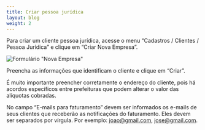 ```yaml
---
title: Criar pessoa jurídica
layout: blog
weight: 2
---
```

<!--StartFragment-->

Para criar um cliente pessoa jurídica, acesse o menu “Cadastros / Clientes / Pessoa Jurídica” e clique em “Criar Nova Empresa”.

<!--EndFragment-->

![Formulário "Nova Empresa"](/images/uploads/criar-pessoa-jurídica-1.png "Criar pessoa jurídica - 1")

<!--StartFragment-->

Preencha as informações que identificam o cliente e clique em “Criar”. 

É muito importante preencher corretamente o endereço do cliente, pois há acordos específicos entre prefeituras que podem alterar o valor das alíquotas cobradas.

No campo “E-mails para faturamento” devem ser informados os e-mails de seus clientes que receberão as notificações do faturamento. Eles devem ser separados por vírgula. Por exemplo: [joao@gmail.com](mailto:joao@gmail.com), [jose@gmail.com](mailto:jose@gmail.com).

<!--EndFragment-->